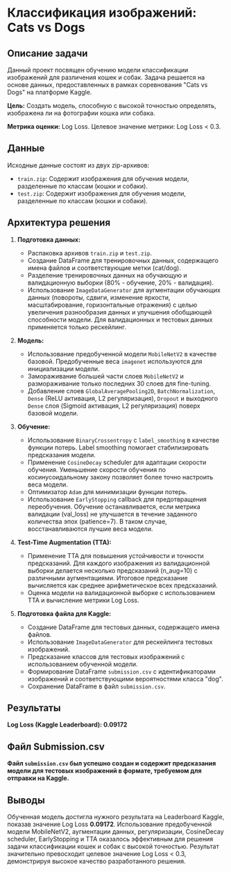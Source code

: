 # Классификация изображений: Cats vs Dogs

## Описание задачи

Данный проект посвящен обучению модели классификации изображений для различения кошек и собак. 
Задача решается на основе данных, предоставленных в рамках соревнования "Cats vs Dogs" на платформе Kaggle.

**Цель:** Создать модель, способную с высокой точностью определять, изображена ли на фотографии кошка или собака.

**Метрика оценки:** Log Loss. Целевое значение метрики: Log Loss < 0.3.

## Данные

Исходные данные состоят из двух zip-архивов:

*   `train.zip`: Содержит изображения для обучения модели, разделенные по классам (кошки и собаки).
*   `test.zip`: Содержит изображения для обучения модели, разделенные по классам (кошки и собаки).

## Архитектура решения

1.  **Подготовка данных:**
    *   Распаковка архивов `train.zip` и `test.zip`.
    *   Создание DataFrame для тренировочных данных, содержащего имена файлов и соответствующие метки (cat/dog).
    *   Разделение тренировочных данных на обучающую и валидационную выборки (80% - обучение, 20% - валидация).
    *   Использование `ImageDataGenerator` для аугментации обучающих данных (повороты, сдвиги, изменение яркости, масштабирование, горизонтальные отражения) с целью увеличения разнообразия данных и улучшения обобщающей способности модели. Для валидационных и тестовых данных применяется только рескейлинг.

2.  **Модель:**
    *   Использование предобученной модели `MobileNetV2` в качестве базовой.  Предобученные веса `imagenet` используются для инициализации модели.
    *   Замораживание большей части слоев `MobileNetV2` и размораживание только последних 30 слоев для fine-tuning.
    *   Добавление слоев `GlobalAveragePooling2D`, `BatchNormalization`, `Dense` (ReLU активация, L2 регуляризация), `Dropout` и выходного `Dense` слоя (Sigmoid активация, L2 регуляризация) поверх базовой модели.

3.  **Обучение:**
    *   Использование `BinaryCrossentropy` с `label_smoothing` в качестве функции потерь. Label smoothing помогает стабилизировать предсказания модели.
    *   Применение `CosineDecay` scheduler для адаптации скорости обучения.  Уменьшение скорости обучения по косинусоидальному закону позволяет более точно настроить веса модели.
    *   Оптимизатор `Adam` для минимизации функции потерь.
    *   Использование `EarlyStopping` callback для предотвращения переобучения.  Обучение останавливается, если метрика валидации (val_loss) не улучшается в течение заданного количества эпох (patience=7).  В таком случае, восстанавливаются лучшие веса модели.

4.  **Test-Time Augmentation (TTA):**
    *   Применение TTA для повышения устойчивости и точности предсказаний.  Для каждого изображения из валидационной выборки делается несколько предсказаний (n\_aug=10) с различными аугментациями.  Итоговое предсказание вычисляется как среднее арифметическое всех предсказаний.
    *   Оценка модели на валидационной выборке с использованием TTA и вычисление метрики Log Loss.

5.  **Подготовка файла для Kaggle:**
    *   Создание DataFrame для тестовых данных, содержащего имена файлов.
    *   Использование `ImageDataGenerator` для рескейлинга тестовых изображений.
    *   Предсказание классов для тестовых изображений с использованием обученной модели.
    *   Формирование DataFrame `submission.csv` с идентификаторами изображений и соответствующими вероятностями класса "dog".
    *   Сохранение DataFrame в файл `submission.csv`.

## Результаты

**Log Loss (Kaggle Leaderboard): 0.09172**

## Файл Submission.csv

**Файл `submission.csv` был успешно создан и содержит предсказания модели для тестовых изображений в формате, требуемом для отправки на Kaggle.**

## Выводы

Обученная модель достигла нужного результата на Leaderboard Kaggle, показав значение Log Loss **0.09172**. Использование предобученной модели MobileNetV2, аугментации данных, регуляризации, CosineDecay scheduler, EarlyStopping и TTA оказалось эффективным для решения задачи классификации кошек и собак с высокой точностью.  Результат значительно превосходит целевое значение Log Loss < 0.3, демонстрируя высокое качество разработанного решения.